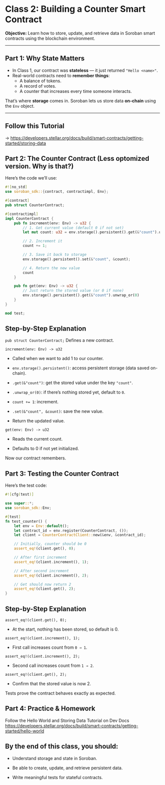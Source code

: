 # Class 2: Building a Counter Smart Contract  
**Objective:** Learn how to store, update, and retrieve data in Soroban smart contracts using the blockchain environment.  

---

## Part 1: Why State Matters  

- In Class 1, our contract was **stateless** — it just returned `"Hello <name>"`.  
- Real-world contracts need to **remember things**:  
  - A balance of tokens.  
  - A record of votes.  
  - A counter that increases every time someone interacts.  

That’s where **storage** comes in. Soroban lets us store data **on-chain** using the `Env` object.  

---

## Follow this Tutorial 
-> https://developers.stellar.org/docs/build/smart-contracts/getting-started/storing-data



## Part 2: The Counter Contract (Less optomized version. Why is that?)

Here’s the code we’ll use:  

```rust
#![no_std]
use soroban_sdk::{contract, contractimpl, Env};

#[contract]
pub struct CounterContract;

#[contractimpl]
impl CounterContract {
    pub fn increment(env: Env) -> u32 {
        // 1. Get current value (default 0 if not set)
        let mut count: u32 = env.storage().persistent().get(&"count").unwrap_or(0);

        // 2. Increment it
        count += 1;

        // 3. Save it back to storage
        env.storage().persistent().set(&"count", &count);

        // 4. Return the new value
        count
    }

    pub fn get(env: Env) -> u32 {
        // Just return the stored value (or 0 if none)
        env.storage().persistent().get(&"count").unwrap_or(0)
    }
}

mod test;
```

## Step-by-Step Explanation

``pub struct CounterContract;``
Defines a new contract.

``increment(env: Env) -> u32``

- Called when we want to add 1 to our counter.

- ``env.storage().persistent()``: access persistent storage (data saved on-chain).

- ``.get(&"count")``: get the stored value under the key ``"count"``.

- ``.unwrap_or(0)``: if there’s nothing stored yet, default to ``0``.

- ``count += 1``: increment.

- ``.set(&"count", &count)``: save the new value.

- Return the updated value.

``get(env: Env) -> u32``

- Reads the current count.

- Defaults to 0 if not yet initialized.

Now our contract remembers.

## Part 3: Testing the Counter Contract

Here’s the test code:

```rust
#![cfg(test)]

use super::*;
use soroban_sdk::Env;

#[test]
fn test_counter() {
    let env = Env::default();
    let contract_id = env.register(CounterContract, ());
    let client = CounterContractClient::new(&env, &contract_id);

    // Initially, counter should be 0
    assert_eq!(client.get(), 0);

    // After first increment
    assert_eq!(client.increment(), 1);

    // After second increment
    assert_eq!(client.increment(), 2);

    // Get should now return 2
    assert_eq!(client.get(), 2);
}
```

## Step-by-Step Explanation

``assert_eq!(client.get(), 0);``
- At the start, nothing has been stored, so default is 0.

``assert_eq!(client.increment(), 1);``
- First call increases count from ``0 → 1``.

``assert_eq!(client.increment(), 2);``
- Second call increases count from ``1 → 2``.

``assert_eq!(client.get(), 2);``
- Confirm that the stored value is now 2.

Tests prove the contract behaves exactly as expected.


## Part 4: Practice & Homework

Follow the Hello World and Storing Data Tutorial on Dev Docs https://developers.stellar.org/docs/build/smart-contracts/getting-started/hello-world

## By the end of this class, you should:

- Understand storage and state in Soroban.

- Be able to create, update, and retrieve persistent data.

- Write meaningful tests for stateful contracts.


